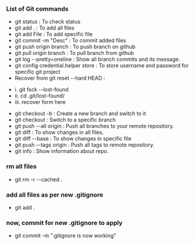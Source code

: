 ### List of Git commands

* git status : To check status
* git add . : To add all files
* git add File : To add specific file
* git commit -m "Desc" : To commit added files
* git push origin branch : To push branch on github
* git pull origin branch : To pull branch from github
* git log --pretty=oneline : Show all branch commits and its message.
* git config credential.helper store : To store username and password for specific git project
* Recover from git reset --hard HEAD : 
+	i. git fsck --lost-found
+	ii. cd .git/lost-found/
+	iii. recover form here 

* git checkout -b <branchname> : Create a new branch and switch to it
* git checkout <branchname> : Switch to a specific branch
* git push --all origin : Push all branches to your remote repository.
* git diff : To show changes in all files.
* git diff --base <fileName> : To show changes in specific file
* git push --tags origin : Push all tags to remote repository.
* git info : Show information about repo.
### rm all files
* git rm -r --cached .
### add all files as per new .gitignore
* git add .
### now, commit for new .gitignore to apply
* git commit -m ".gitignore is now working"
